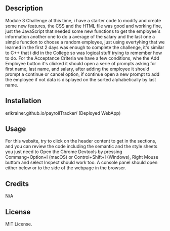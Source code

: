 ## Description

Module 3 Challenge at this time, i have a starter code to modify and create some new features, the CSS and the HTML file was good and working fine, just the JavaScript that needed some new functions to get the employee`s information another one to do a average of the salary and the last one a simple function to choose a random employee, just using evertyhing that we learned in the first 2 days was enough to complete the challenge, it's similar to C++ that i did in the College so was logical stuff trying to remember how to do. For the Acceptance Criteria we have a few conditions, whe the Add Employee button it's clicked it should open a serie of prompts asking for first name, last name, and salary, after adding the employee it should prompt a continue or cancel option, if continue open a new prompt to add the employee if not data is displayed on the sorted alphabetically by last name.

## Installation

erikrainer.github.io/payrollTracker/ (Deployed WebApp)

## Usage

For this website, try to click on the header content to get in the sections, and you can review the code including the semantic and the style sheets you just need to Open the Chrome Devtools by pressing Commang+Option+I (macOS) or Control+Shift+I (Windows), Right Mouse buttom and select Inspect should work too. A console panel should open either below or to the side of the webpage in the browser.


## Credits

N/A

## License

MIT License.
